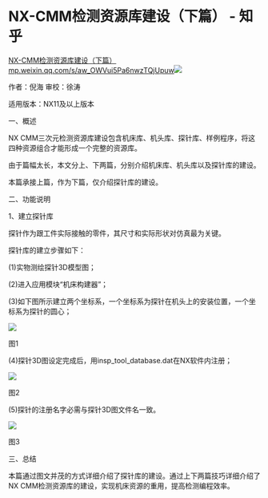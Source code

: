 # NX-CMM检测资源库建设（下篇） - 知乎
[NX-CMM检测资源库建设（下篇）​mp.weixin.qq.com/s/aw\_OWVui5Pa6nwzTQjUpuw![](https://pic2.zhimg.com/v2-d398d5fc06b50d6f1e81c7969353a6ed_ipico.jpg)
](https://link.zhihu.com/?target=https%3A//mp.weixin.qq.com/s/aw_OWVui5Pa6nwzTQjUpuw)

作者：倪海 审校：徐涛

适用版本：NX11及以上版本

一、概述

NX CMM三次元检测资源库建设包含机床库、机头库、探针库、样例程序，将这四种资源组合才能形成一个完整的资源库。

由于篇幅太长，本文分上、下两篇，分别介绍机床库、机头库以及探针库的建设。

本篇承接上篇，作为下篇，仅介绍探针库的建设。

二、功能说明

1、建立探针库

探针作为跟工件实际接触的零件，其尺寸和实际形状对仿真最为关键。

探针库的建立步骤如下：

(1)实物测绘探针3D模型图；

(2)进入应用模块“机床构建器”；

(3)如下图所示建立两个坐标系，一个坐标系为探针在机头上的安装位置，一个坐标系为探针的圆心；

![](https://pic4.zhimg.com/v2-6b6c7c0222ac044f04828371cc868f1b_b.jpg)

图1

(4)探针3D图设定完成后，用insp\_tool\_database.dat在NX软件内注册；

![](https://pic3.zhimg.com/v2-210dc9961dd84862cc99ec545d98e26a_b.jpg)

图2

(5)探针的注册名字必需与探针3D图文件名一致。

![](https://pic4.zhimg.com/v2-3c3783ee0d98254c2199ba819fa731e7_b.jpg)

图3

三、总结

本篇通过图文并茂的方式详细介绍了探针库的建设。通过上下两篇技巧详细介绍了NX CMM检测资源库的建设，实现机床资源的重用，提高检测编程效率。